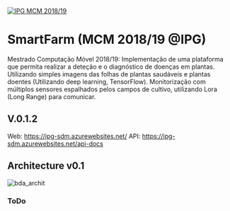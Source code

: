<a href="http://mcm.ipg.pt"><img src="http://www.ipg.pt/website/imgs/logotipo_ipg.jpg" title="IPG(MCM)" alt="IPG MCM 2018/19"></a>

# SmartFarm (MCM 2018/19 @IPG)
Mestrado Computação Móvel 2018/19: Implementação de uma plataforma que permita realizar a deteção e o diagnóstico de doenças em plantas. Utilizando simples imagens das folhas de plantas saudáveis e plantas doentes (Utilizando deep learning, TensorFlow). Monitorização com múltiplos sensores espalhados pelos campos de cultivo, utilizando Lora (Long Range) para comunicar.
## V.0.1.2
Web: https://ipg-sdm.azurewebsites.net/
API: https://ipg-sdm.azurewebsites.net/api-docs

## Architecture v0.1
![bda_archit](https://user-images.githubusercontent.com/2634610/54847053-415efd00-4cd5-11e9-93f2-e43b31660adf.png)

### ToDo

